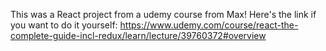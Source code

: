 This was a React project from a udemy course from Max!
Here's the link if you want to do it yourself: https://www.udemy.com/course/react-the-complete-guide-incl-redux/learn/lecture/39760372#overview
